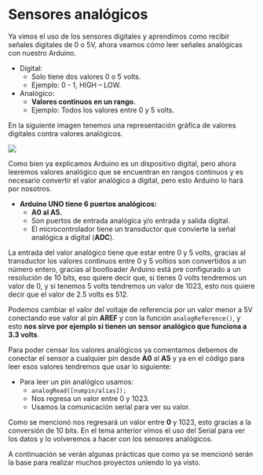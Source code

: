# Sensores analógicos

Ya vimos el uso de los sensores digitales y aprendimos como recibir señales digitales de 0 o 5V, ahora veamos cómo leer señales analógicas con nuestro Arduino.
- Digital:
  + Solo tiene dos valores 0 o 5 volts.
  + Ejemplo: 0 - 1, HIGH – LOW.
- Analógico:
  + **Valores continuos en un rango.**
  + Ejemplo: Todos los valores entre 0 y 5 volts.

En la siguiente imagen tenemos una representación gráfica de valores digitales contra valores analógicos.

![](http://www.sound-pixel.com/files/content/Ejemplos%20de%20sonido.png)

Como bien ya explicamos Arduino es un dispositivo digital, pero ahora leeremos valores analógico que se encuentran en rangos continuos y es necesario convertir el valor analógico a digital, pero esto Arduino lo hará por nosotros.
- **Arduino UNO tiene 6 puertos analógicos:**
  + **A0 al A5.**
  + Son puertos de entrada analógica y/o entrada y salida digital.
  + El microcontrolador tiene un transductor que convierte la señal analógica a digital (**ADC**).

La entrada del valor analógico tiene que estar entre 0 y 5 volts, gracias al transductor los valores continuos entre 0 y 5 voltios son convertidos a un número entero, gracias al bootloader Arduino está pre configurado a un resolución de 10 bits, eso quiere decir que, si tienes 0 volts tendremos un valor de 0, y si tenemos 5 volts tendremos un valor de 1023, esto nos quiere decir que el valor de 2.5 volts es 512.

Podemos cambiar el valor del voltaje de referencia por un valor menor a 5V conectando ese valor al pin **AREF** y con la función ``analogReference()``, y esto **nos sirve por ejemplo si tienen un sensor analógico que funciona a 3.3 volts**.

Para poder censar los valores analógicos ya comentamos debemos de conectar el sensor a cualquier pin desde **A0** al **A5** y ya en el código para leer esos valores tendremos que usar lo siguiente:
- Para leer un pin analógico usamos:
  + ``analogRead([numpin/alias]);``
  + Nos regresa un valor entre 0 y 1023.
  + Usamos la comunicación serial para ver su valor.

Como se mencionó nos regresará un valor entre **0** y 1023, esto gracias a la conversión de 10 bits. En el tema anterior vimos el uso del Serial para ver los datos y lo volveremos a hacer con los sensores analógicos.

A continuación se verán algunas prácticas que como ya se mencionó serán la base para realizar muchos proyectos uniendo lo ya visto.
<!--stackedit_data:
eyJoaXN0b3J5IjpbLTExNDgyNTI3MywyNzQ3NDk4MzRdfQ==
-->